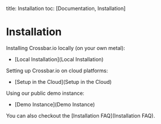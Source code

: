 title: Installation
toc: [Documentation, Installation]

# Installation

Installing Crossbar.io locally (on your own metal):

* [Local Installation](Local Installation)

Setting up Crossbar.io on cloud platforms:

* [Setup in the Cloud](Setup in the Cloud)

Using our public demo instance:

* [Demo Instance](Demo Instance)

You can also checkout the [Installation FAQ](Installation FAQ).